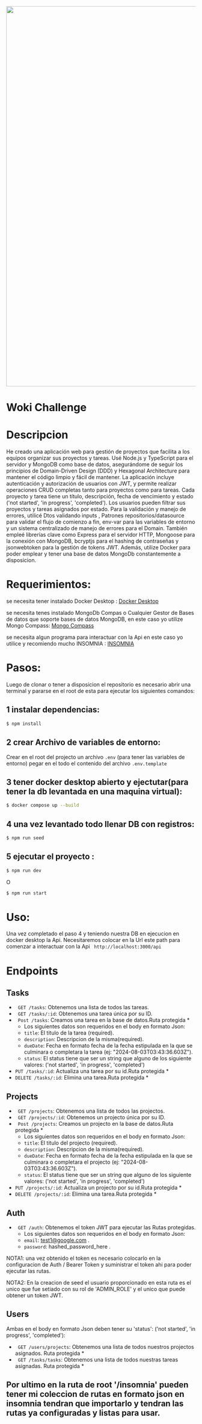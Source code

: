 <img src="https://restaurantes.wokiapp.com/wp-content/uploads/2023/10/wokilogo-1.webp" width="1012px" heigth="358px" />

<!--h2 without bottom border-->
# Woki Challenge

# Descripcion
He creado una aplicación web para gestión de proyectos que facilita a los equipos organizar sus proyectos y tareas.
Usé Node.js y TypeScript para el servidor y MongoDB como base de datos, asegurándome de seguir los principios de Domain-Driven Design (DDD) y Hexagonal Architecture para mantener el código limpio y fácil de mantener.
La aplicación incluye autenticación y autorización de usuarios con JWT, y permite realizar operaciones CRUD completas tanto para proyectos como para tareas.
Cada proyecto y tarea tiene un título, descripción, fecha de vencimiento y estado ('not started', 'in progress', 'completed'). Los usuarios pueden filtrar sus proyectos y tareas asignados por estado.
Para la validación y manejo de errores, utilicé Dtos validando inputs , Patrones repositorios/datasource para validar el flujo de comienzo a fin, env-var para las variables de entorno y un sistema centralizado de manejo de errores para el Domain.
También empleé librerías clave como Express para el servidor HTTP, Mongoose para la conexión con MongoDB, bcryptjs para el hashing de contraseñas y jsonwebtoken para la gestión de tokens JWT. Además, utilize Docker para poder emplear y tener una base de datos MongoDb constantemente a disposicion.

# Requerimientos:

   se necesita tener instalado Docker Desktop : [Docker Desktop](https://www.docker.com/products/docker-desktop/)
   
   se necesita tenes instalado MongoDb Compas o Cualquier Gestor de Bases de datos que soporte bases de datos MongoDB, en este caso yo utilize Mongo Compass:  [Mongo Compass](https://www.mongodb.com/es/products/tools/compass)
   
   se necesita algun programa para interactuar con la Api en este caso yo utilice y recomiendo mucho INSOMNIA : [INSOMNIA](https://insomnia.rest/download)

# Pasos:
  Luego de clonar o tener a disposicion el repositorio es necesario abrir una terminal y pararse en el root de esta para ejecutar los siguientes comandos:

## 1 instalar dependencias:
  ```bash
  $ npm install
  ```
## 2 crear Archivo de variables de entorno:

 Crear en el root del projecto un archivo  `.env` (para tener las variables de entorno) pegar en el todo el contenido del archivo  `.env.template`

## 3 tener docker desktop abierto y ejectutar(para tener la db levantada en una maquina virtual):
  ```bash
  $ docker compose up --build
  ```
## 4 una vez levantado todo llenar DB con registros:
  ```bash
  $ npm run seed
  ```
## 5 ejecutar el proyecto :
  ```bash
  $ npm run dev 
  ```
O
  ```bash
  $ npm run start
  ```

# Uso:
Una vez completado el paso 4 y teniendo nuestra DB en ejecucion en docker desktop la Api.
Necesitaremos colocar en la Url este path para comenzar a interactuar con la Api  ` http://localhost:3000/api`

# Endpoints


## Tasks

-    ` GET /tasks`: Obtenemos una lista de todos las tareas.
-    ` GET /tasks/:id`: Obtenemos una tarea única por su ID.
-    ` Post /tasks`: Creamos una tarea en la base de datos.Ruta protegida *
     - Los siguientes datos son requeridos en el body en formato Json:
     -   `title`: El titulo de la tarea (required).
     -   `description`: Descripcion de la misma(required).
     -   `dueDate`: Fecha en formato fecha de la fecha estipulada en la que se culminara o completara la tarea (ej: "2024-08-03T03:43:36.603Z").
     -   `status`: El status tiene que ser un string que alguno de los siguiente valores: ('not started', 'in progress', 'completed')
-    `PUT /tasks/:id`: Actualiza una tarea por su id.Ruta protegida *
-   `DELETE /tasks/:id`: Elimina una tarea.Ruta protegida *

## Projects

-    ` GET /projects`: Obtenemos una lista de todos las projectos.
-    ` GET /projects/:id`: Obtenemos un projecto única por su ID.
-    ` Post /projects`: Creamos un projecto en la base de datos.Ruta protegida *
     - Los siguientes datos son requeridos en el body en formato Json:
     -   `title`: El titulo del projecto (required).
     -   `description`: Descripcion de la misma(required).
     -   `dueDate`: Fecha en formato fecha de la fecha estipulada en la que se culminara o completara el projecto (ej: "2024-08-03T03:43:36.603Z").
     -   `status`: El status tiene que ser un string que alguno de los siguiente valores: ('not started', 'in progress', 'completed')
-    `PUT /projects/:id`: Actualiza un projecto por su id.Ruta protegida *
-   `DELETE /projects/:id`: Elimina una tarea.Ruta protegida *

## Auth

-    ` GET /auth`: Obtenemos el token JWT para ejecutar las Rutas protegidas.
        - Los siguientes datos son requeridos en el body en formato Json:
        -   `email`: test1@google.com .
        -   `password`: hashed_password_here .
    
NOTA1: una vez obtenido el token es necesario colocarlo en la configuracion de Auth / Bearer Token  y suministrar el token ahi para poder ejecutar las rutas. 

NOTA2: En la creacion de seed el usuario proporcionado en esta ruta es el unico que fue setiado con su rol de 'ADMIN_ROLE' y el unico que puede obtener un token JWT.

## Users
   Ambas en el body en formato Json deben tener su 'status': ('not started', 'in progress', 'completed'): 
-    ` GET /users/projects`: Obtenemos una lista de todos nuestros projectos asignados. Ruta protegida *
-    ` GET /tasks/tasks`: Obtenemos una lista de todos nuestras tareas asignadas. Ruta protegida *

## Por ultimo en la ruta de root  '/insomnia' pueden tener mi coleccion de rutas en formato json en insomnia tendran que importarlo y tendran las rutas ya configuradas y listas para usar.
